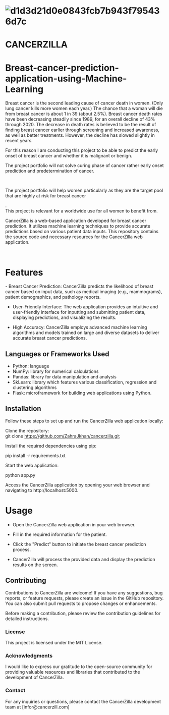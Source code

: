 # ![d1d3d21d0e0843fcb7b943f795436d7c](https://github.com/ZahraJkhan/Cancerzilla/assets/9038851/9c54781e-0920-48ff-8f73-b6fbdccbb62a)  

# CANCERZILLA

# Breast-cancer-prediction-application-using-Machine-Learning

Breast cancer is the second leading cause of cancer death in women. (Only lung cancer kills more women each year.) The chance that a woman will die from breast cancer is about 1 in 39 (about 2.5%).
Breast cancer death rates have been decreasing steadily since 1989, for an overall decline of 43% through 2020. The decrease in death rates is believed to be the result of finding breast cancer earlier through screening and increased awareness, as well as better treatments. However, the decline has slowed slightly in recent years.
<p>For this reason I am conducting this project to be able to predict the early onset of breast cancer and whether it is malignant or benign.</p>
<p>The project portfolio will not solve curing phase of cancer rather early onset prediction and predetermination of cancer.</p></br>
<p>The project portfolio will help women particularly as they are the target pool that are highly at risk for breast cancer</p>.</br>
This project is relevant for a worldwide use for all women to benefit from.


<p>CancerZilla is a web-based application developed for breast cancer prediction. It utilizes machine learning techniques to provide accurate predictions based on various patient data inputs. This repository contains the source code and necessary resources for the CancerZilla web application.</p></br>

<h1>Features</h1>
 - Breast Cancer Prediction: CancerZilla predicts the likelihood of breast cancer based on input data, such as medical imaging (e.g., mammograms), patient demographics, and pathology reports.

 - User-Friendly Interface: The web application provides an intuitive and user-friendly interface for inputting and submitting patient data, displaying predictions, and visualizing the results.

 - High Accuracy: CancerZilla employs advanced machine learning algorithms and models trained on large and diverse datasets to deliver accurate breast cancer predictions.

## Languages or Frameworks Used 

  * Python: language
  * NumPy: library for numerical calculations
  * Pandas: library for data manipulation and analysis
  * SkLearn: library which features various classification, regression and clustering algorithms
  * Flask: microframework for building web applications using Python.

<h2>Installation</h2>
Follow these steps to set up and run the CancerZilla web application locally:

Clone the repository:</br>
git clone https://github.com/ZahraJkhan/cancerzilla.git<br>

Install the required dependencies using pip:

pip install -r requirements.txt

Start the web application:

python app.py

Access the CancerZilla application by opening your web browser and navigating to http://localhost:5000.

<h1>Usage</h1>

* Open the CancerZilla web application in your web browser.

* Fill in the required information for the patient.

* Click the "Predict" button to initiate the breast cancer prediction process.

* CancerZilla will process the provided data and display the prediction results on the screen.


<h2>Contributing</h2>
<p>Contributions to CancerZilla are welcome! If you have any suggestions, bug reports, or feature requests, please create an issue in the GitHub repository. You can also submit pull requests to propose changes or enhancements.

<p>Before making a contribution, please review the contribution guidelines for detailed instructions.

<h3>License</h3>
This project is licensed under the MIT License.

<h3>Acknowledgments</h3>
I would like to express our gratitude to the open-source community for providing valuable resources and libraries that contributed to the development of CancerZilla.

<h3>Contact</h3>
For any inquiries or questions, please contact the CancerZilla development team at [infor@cancerzill.com]

